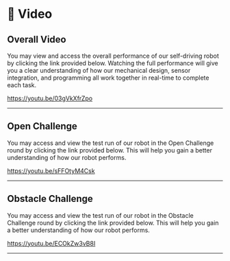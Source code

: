 🎥 Video
====

## Overall Video
You may view and access the overall performance of our self-driving robot by clicking the link provided below. Watching the full performance will give you a clear understanding of how our mechanical design, sensor integration, and programming all work together in real-time to complete each task. 

https://youtu.be/03gVkXfrZpo

---
## Open Challenge
You may access and view the test run of our robot in the Open Challenge round by clicking the link provided below. This will help you gain a better understanding of how our robot performs.

https://youtu.be/sFFOtyM4Csk

---
## Obstacle Challenge
You may access and view the test run of our robot in the Obstacle Challenge round by clicking the link provided below. This will help you gain a better understanding of how our robot performs.

https://youtu.be/ECOkZw3vB8I

---
